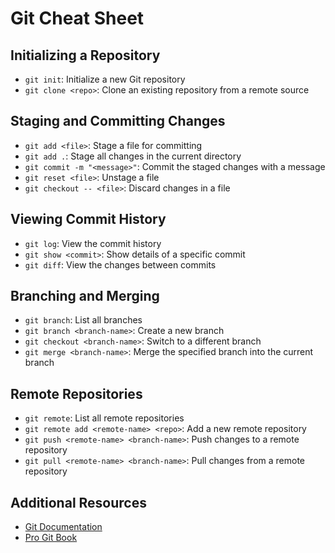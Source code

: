 # Git Cheat Sheet

## Initializing a Repository

- `git init`: Initialize a new Git repository
- `git clone <repo>`: Clone an existing repository from a remote source

## Staging and Committing Changes

- `git add <file>`: Stage a file for committing
- `git add .`: Stage all changes in the current directory
- `git commit -m "<message>"`: Commit the staged changes with a message
- `git reset <file>`: Unstage a file
- `git checkout -- <file>`: Discard changes in a file

## Viewing Commit History

- `git log`: View the commit history
- `git show <commit>`: Show details of a specific commit
- `git diff`: View the changes between commits

## Branching and Merging

- `git branch`: List all branches
- `git branch <branch-name>`: Create a new branch
- `git checkout <branch-name>`: Switch to a different branch
- `git merge <branch-name>`: Merge the specified branch into the current branch

## Remote Repositories

- `git remote`: List all remote repositories
- `git remote add <remote-name> <repo>`: Add a new remote repository
- `git push <remote-name> <branch-name>`: Push changes to a remote repository
- `git pull <remote-name> <branch-name>`: Pull changes from a remote repository

## Additional Resources

- [Git Documentation](https://git-scm.com/doc)
- [Pro Git Book](https://git-scm.com/book/en/v2)
